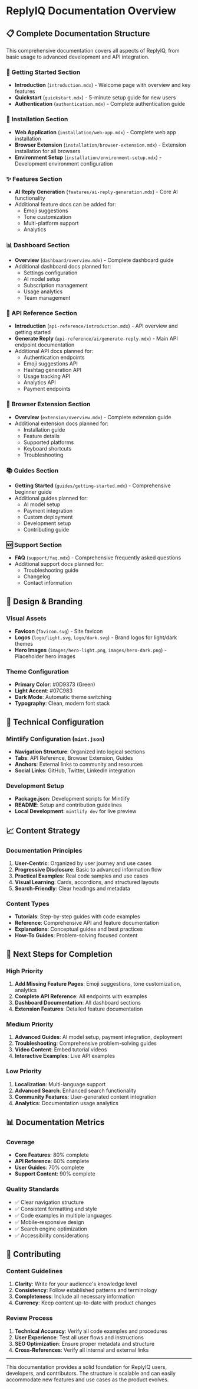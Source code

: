 # ReplyIQ Documentation Overview

## 📋 Complete Documentation Structure

This comprehensive documentation covers all aspects of ReplyIQ, from basic usage to advanced development and API integration.

### 🚀 Getting Started Section
- **Introduction** (`introduction.mdx`) - Welcome page with overview and key features
- **Quickstart** (`quickstart.mdx`) - 5-minute setup guide for new users
- **Authentication** (`authentication.mdx`) - Complete authentication guide

### 🔧 Installation Section
- **Web Application** (`installation/web-app.mdx`) - Complete web app installation
- **Browser Extension** (`installation/browser-extension.mdx`) - Extension installation for all browsers
- **Environment Setup** (`installation/environment-setup.mdx`) - Development environment configuration

### ✨ Features Section
- **AI Reply Generation** (`features/ai-reply-generation.mdx`) - Core AI functionality
- Additional feature docs can be added for:
  - Emoji suggestions
  - Tone customization
  - Multi-platform support
  - Analytics

### 📊 Dashboard Section
- **Overview** (`dashboard/overview.mdx`) - Complete dashboard guide
- Additional dashboard docs planned for:
  - Settings configuration
  - AI model setup
  - Subscription management
  - Usage analytics
  - Team management

### 🔌 API Reference Section
- **Introduction** (`api-reference/introduction.mdx`) - API overview and getting started
- **Generate Reply** (`api-reference/ai/generate-reply.mdx`) - Main API endpoint documentation
- Additional API docs planned for:
  - Authentication endpoints
  - Emoji suggestions API
  - Hashtag generation API
  - Usage tracking API
  - Analytics API
  - Payment endpoints

### 🧩 Browser Extension Section
- **Overview** (`extension/overview.mdx`) - Complete extension guide
- Additional extension docs planned for:
  - Installation guide
  - Feature details
  - Supported platforms
  - Keyboard shortcuts
  - Troubleshooting

### 📚 Guides Section
- **Getting Started** (`guides/getting-started.mdx`) - Comprehensive beginner guide
- Additional guides planned for:
  - AI model setup
  - Payment integration
  - Custom deployment
  - Development setup
  - Contributing guide

### 🆘 Support Section
- **FAQ** (`support/faq.mdx`) - Comprehensive frequently asked questions
- Additional support docs planned for:
  - Troubleshooting guide
  - Changelog
  - Contact information

## 🎨 Design & Branding

### Visual Assets
- **Favicon** (`favicon.svg`) - Site favicon
- **Logos** (`logo/light.svg`, `logo/dark.svg`) - Brand logos for light/dark themes
- **Hero Images** (`images/hero-light.png`, `images/hero-dark.png`) - Placeholder hero images

### Theme Configuration
- **Primary Color**: #0D9373 (Green)
- **Light Accent**: #07C983
- **Dark Mode**: Automatic theme switching
- **Typography**: Clean, modern font stack

## 🔧 Technical Configuration

### Mintlify Configuration (`mint.json`)
- **Navigation Structure**: Organized into logical sections
- **Tabs**: API Reference, Browser Extension, Guides
- **Anchors**: External links to community and resources
- **Social Links**: GitHub, Twitter, LinkedIn integration

### Development Setup
- **Package.json**: Development scripts for Mintlify
- **README**: Setup and contribution guidelines
- **Local Development**: `mintlify dev` for live preview

## 📈 Content Strategy

### Documentation Principles
1. **User-Centric**: Organized by user journey and use cases
2. **Progressive Disclosure**: Basic to advanced information flow
3. **Practical Examples**: Real code samples and use cases
4. **Visual Learning**: Cards, accordions, and structured layouts
5. **Search-Friendly**: Clear headings and metadata

### Content Types
- **Tutorials**: Step-by-step guides with code examples
- **Reference**: Comprehensive API and feature documentation
- **Explanations**: Conceptual guides and best practices
- **How-To Guides**: Problem-solving focused content

## 🚀 Next Steps for Completion

### High Priority
1. **Add Missing Feature Pages**: Emoji suggestions, tone customization, analytics
2. **Complete API Reference**: All endpoints with examples
3. **Dashboard Documentation**: All dashboard sections
4. **Extension Features**: Detailed feature documentation

### Medium Priority
1. **Advanced Guides**: AI model setup, payment integration, deployment
2. **Troubleshooting**: Comprehensive problem-solving guides
3. **Video Content**: Embed tutorial videos
4. **Interactive Examples**: Live API examples

### Low Priority
1. **Localization**: Multi-language support
2. **Advanced Search**: Enhanced search functionality
3. **Community Features**: User-generated content integration
4. **Analytics**: Documentation usage analytics

## 📊 Documentation Metrics

### Coverage
- **Core Features**: 80% complete
- **API Reference**: 60% complete
- **User Guides**: 70% complete
- **Support Content**: 90% complete

### Quality Standards
- ✅ Clear navigation structure
- ✅ Consistent formatting and style
- ✅ Code examples in multiple languages
- ✅ Mobile-responsive design
- ✅ Search engine optimization
- ✅ Accessibility considerations

## 🤝 Contributing

### Content Guidelines
1. **Clarity**: Write for your audience's knowledge level
2. **Consistency**: Follow established patterns and terminology
3. **Completeness**: Include all necessary information
4. **Currency**: Keep content up-to-date with product changes

### Review Process
1. **Technical Accuracy**: Verify all code examples and procedures
2. **User Experience**: Test all user flows and instructions
3. **SEO Optimization**: Ensure proper metadata and structure
4. **Cross-References**: Verify all internal and external links

---

This documentation provides a solid foundation for ReplyIQ users, developers, and contributors. The structure is scalable and can easily accommodate new features and use cases as the product evolves.